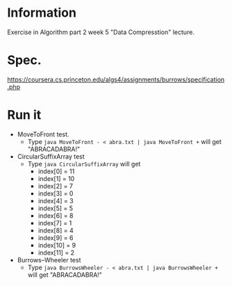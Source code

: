 # Information
Exercise in Algorithm part 2 week 5 "Data Compresstion" lecture.

# Spec.
https://coursera.cs.princeton.edu/algs4/assignments/burrows/specification.php

# Run it
- MoveToFront test.
    - Type `java MoveToFront - < abra.txt | java MoveToFront +` will get "ABRACADABRA!"
- CircularSuffixArray test
    - Type `java CircularSuffixArray` will get
        - index[0] = 11
        - index[1] = 10
        - index[2] = 7
        - index[3] = 0
        - index[4] = 3
        - index[5] = 5
        - index[6] = 8
        - index[7] = 1
        - index[8] = 4
        - index[9] = 6
        - index[10] = 9
        - index[11] = 2
- Burrows–Wheeler test
    - Type `java BurrowsWheeler - < abra.txt | java BurrowsWheeler +` will get "ABRACADABRA!"